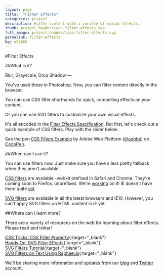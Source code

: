 ```yaml
---
layout: page
title:  "Filter Effects"
categories: project
description: Filter content with a variety of visual effects.
thumb: project_header/icon-filter-effects.svg
full_image: project_header/icon-filter-effects.svg
permalink: filter-effects
bg: e38268
---
```

#Filter Effects

##What is it?

Blur, Grayscale, Drop Shadow &mdash;

You've used these in Photoshop. Now, you can filter content directly in the browser.

You can use CSS filter shorthands for quick, compelling effects on your content.

Or you can use SVG filters to customize your own visual effects.

It's all encoded in the [Filter Effects Specification](http://www.w3.org/TR/filter-effects/). But first, let's check out a quick example of CSS filters. Play with the slider below:

<p data-height="289" data-theme-id="0" data-slug-hash="KyEpe" data-default-tab="result" class='codepen'>See the pen <a href='http://codepen.io/adobe/pen/KyEpe/'>CSS Filters Example</a> by Adobe Web Platform (<a href='http://codepen.io/adobe'>@adobe</a>) on <a href='http://codepen.io'>CodePen</a>.</p>
<script async src="//codepen.io/assets/embed/ei.js"></script>

##When can I use it?

You can use filters now. Just make sure you have a less pretty fallback when they aren't available.

[CSS filters](http://caniuse.com/#feat=css-filters) are available -webkit prefixed in Safari and Chrome.
They're coming soon to Firefox, unprefixed. We're [working](https://bugzilla.mozilla.org/show_bug.cgi?id=948265) on it!
IE doesn't have them quite [yet](http://status.modern.ie/filters?term=filter).

[SVG filters](http://caniuse.com/#feat=svg-filters) are available in all the latest browsers and IE10. However, you can't apply SVG filters on HTML content in IE yet.

##Where can I learn more?

There are a variety of resources on the web for learning about filter effects. Please read and tinker!

[CSS Tricks: CSS Filter Property](http://css-tricks.com/almanac/properties/f/filter/){:target="_blank"}
<br/>
[Hands On: SVG Filter Effects](http://ie.microsoft.com/testdrive/graphics/hands-on-css3/hands-on_svg-filter-effects.htm){:target="_blank"}
<br/>
[SVG Filters Tutorial](http://tutorials.jenkov.com/svg/filters.html){:target="_blank"}
<br/>
[SVG Filters on Text Using Raphael.js](http://css-tricks.com/svg-filters-on-text/){:target="_blank"}

We’ll be sharing more information and updates from our [blog](http://blogs.adobe.com/webplatform/) and [Twitter](https://twitter.com/adobeweb) account.
